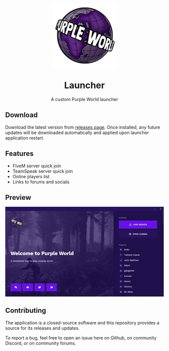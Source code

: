 <p align="center">
  <a href="releases/latest"><img src="img/logo.png" alt="Purple World" /></a>
</p>
<h1 align="center">
  Launcher
</h1>

<p align="center">
  A custom Purple World launcher
</p>


## Download

Download the latest version from [releases page](releases/latest). Once installed, any future updates will be downloaded automatically and applied upon launcher application restart.


## Features

- FiveM server quick join
- TeamSpeak server quick join
- Online players list
- Links to forums and socials


## Preview

![Purple World launcher preview](img/preview.png)


## Contributing

The application is a closed-source software and this repository provides a source for its releases and updates.

To report a bug, feel free to open an issue here on Github, on community Discord, or on community forums.
